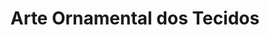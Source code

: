 ---
ref: sol-030-0196
title: ["Arte Ornamental dos Tecidos"]
author_name: ["unknown author"]
publisher: ["Carlos Bastos"]
year: "y1954"
origin: ["Portugal"]
formats: ["book, book-cover"]
disciplines: ["graphic-design"]
tags:
layout: artifact
status: ["scan"]
published: false
int_published: false
image_count:
date_added: 2023-06-16
batch:
---